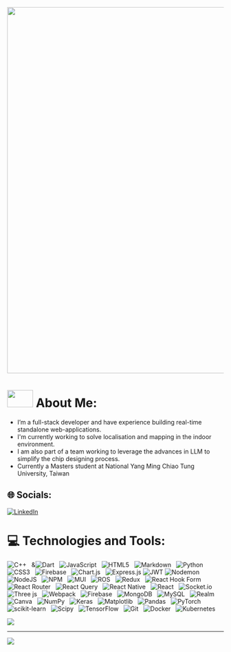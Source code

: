 <img src="https://github.com/user-attachments/assets/2fb14e31-4786-488b-99b2-684f925cb7f9" width="850" />

# <img src="https://github.com/user-attachments/assets/6f3036b2-e84c-4798-b9dc-11cdd8dbe67f" width="60" height="40" /> About Me:

- I’m a full-stack developer and have experience building real-time standalone web-applications.
- I'm currently working to solve localisation and  mapping in the indoor environment.
- I am also part of a team working to leverage the advances in LLM to simplify the chip designing process.
- Currently a Masters student at National Yang Ming Chiao Tung University, Taiwan


## 🌐 Socials:
[![LinkedIn](https://img.shields.io/badge/LinkedIn-%230077B5.svg?logo=linkedin&logoColor=white)](https://linkedin.com/in/azmatullah-khan-softwaredeveloper) 

# 💻 Technologies and Tools:
![C++](https://img.shields.io/badge/c++-%2300599C.svg?style=flat&logo=c%2B%2B&logoColor=white) &nbsp;&nbsp;&![Dart](https://img.shields.io/badge/dart-%230175C2.svg?style=flat&logo=dart&logoColor=white) &nbsp;&nbsp;![JavaScript](https://img.shields.io/badge/javascript-%23323330.svg?style=flat&logo=javascript&logoColor=%23F7DF1E) &nbsp;&nbsp;![HTML5](https://img.shields.io/badge/html5-%23E34F26.svg?style=flat&logo=html5&logoColor=white) &nbsp;&nbsp;![Markdown](https://img.shields.io/badge/markdown-%23000000.svg?style=flat&logo=markdown&logoColor=white) &nbsp;&nbsp;![Python](https://img.shields.io/badge/python-3670A0?style=flat&logo=python&logoColor=ffdd54) &nbsp;&nbsp;![CSS3](https://img.shields.io/badge/css3-%231572B6.svg?style=flat&logo=css3&logoColor=white) &nbsp;&nbsp;![Firebase](https://img.shields.io/badge/firebase-%23039BE5.svg?style=flat&logo=firebase) &nbsp;&nbsp;![Chart.js](https://img.shields.io/badge/chart.js-F5788D.svg?style=flat&logo=chart.js&logoColor=white) &nbsp;&nbsp;![Express.js](https://img.shields.io/badge/express.js-%23404d59.svg?style=flat&logo=express&logoColor=%2361DAFB) ![JWT](https://img.shields.io/badge/JWT-black?style=flat&logo=JSON%20web%20tokens) ![Nodemon](https://img.shields.io/badge/NODEMON-%23323330.svg?style=flat&logo=nodemon&logoColor=%BBDEAD) &nbsp;&nbsp;![NodeJS](https://img.shields.io/badge/node.js-6DA55F?style=flat&logo=node.js&logoColor=white) &nbsp;&nbsp;![NPM](https://img.shields.io/badge/NPM-%23CB3837.svg?style=flat&logo=npm&logoColor=white) &nbsp;&nbsp;![MUI](https://img.shields.io/badge/MUI-%230081CB.svg?style=flat&logo=mui&logoColor=white) &nbsp;&nbsp;![ROS](https://img.shields.io/badge/ros-%230A0FF9.svg?style=flat&logo=ros&logoColor=white) &nbsp;&nbsp;![Redux](https://img.shields.io/badge/redux-%23593d88.svg?style=flat&logo=redux&logoColor=white) &nbsp;&nbsp;![React Hook Form](https://img.shields.io/badge/React%20Hook%20Form-%23EC5990.svg?style=flat&logo=reacthookform&logoColor=white) &nbsp;&nbsp;![React Router](https://img.shields.io/badge/React_Router-CA4245?style=flat&logo=react-router&logoColor=white) &nbsp;&nbsp;![React Query](https://img.shields.io/badge/-React%20Query-FF4154?style=flat&logo=react%20query&logoColor=white) &nbsp;&nbsp;![React Native](https://img.shields.io/badge/react_native-%2320232a.svg?style=flat&logo=react&logoColor=%2361DAFB) &nbsp;&nbsp;![React](https://img.shields.io/badge/react-%2320232a.svg?style=flat&logo=react&logoColor=%2361DAFB) &nbsp;&nbsp;![Socket.io](https://img.shields.io/badge/Socket.io-black?style=flat&logo=socket.io&badgeColor=010101) &nbsp;&nbsp;![Three js](https://img.shields.io/badge/threejs-black?style=flat&logo=three.js&logoColor=white) &nbsp;&nbsp;![Webpack](https://img.shields.io/badge/webpack-%238DD6F9.svg?style=flat&logo=webpack&logoColor=black) &nbsp;&nbsp;![Firebase](https://img.shields.io/badge/firebase-a08021?style=flat&logo=firebase&logoColor=ffcd34) &nbsp;&nbsp;![MongoDB](https://img.shields.io/badge/MongoDB-%234ea94b.svg?style=flat&logo=mongodb&logoColor=white) &nbsp;&nbsp;![MySQL](https://img.shields.io/badge/mysql-4479A1.svg?style=flat&logo=mysql&logoColor=white) &nbsp;&nbsp;![Realm](https://img.shields.io/badge/Realm-39477F?style=flat&logo=realm&logoColor=white) &nbsp;&nbsp;![Canva](https://img.shields.io/badge/Canva-%2300C4CC.svg?style=flat&logo=Canva&logoColor=white) &nbsp;&nbsp;![NumPy](https://img.shields.io/badge/numpy-%23013243.svg?style=flat&logo=numpy&logoColor=white) &nbsp;&nbsp;![Keras](https://img.shields.io/badge/Keras-%23D00000.svg?style=flat&logo=Keras&logoColor=white) &nbsp;&nbsp;![Matplotlib](https://img.shields.io/badge/Matplotlib-%23ffffff.svg?style=flat&logo=Matplotlib&logoColor=black) &nbsp;&nbsp;![Pandas](https://img.shields.io/badge/pandas-%23150458.svg?style=flat&logo=pandas&logoColor=white) &nbsp;&nbsp;![PyTorch](https://img.shields.io/badge/PyTorch-%23EE4C2C.svg?style=flat&logo=PyTorch&logoColor=white) &nbsp;&nbsp;![scikit-learn](https://img.shields.io/badge/scikit--learn-%23F7931E.svg?style=flat&logo=scikit-learn&logoColor=white) &nbsp;&nbsp;![Scipy](https://img.shields.io/badge/SciPy-%230C55A5.svg?style=flat&logo=scipy&logoColor=%white) &nbsp;&nbsp;![TensorFlow](https://img.shields.io/badge/TensorFlow-%23FF6F00.svg?style=flat&logo=TensorFlow&logoColor=white) &nbsp;&nbsp;![Git](https://img.shields.io/badge/git-%23F05033.svg?style=flat&logo=git&logoColor=white) &nbsp;&nbsp;![Docker](https://img.shields.io/badge/docker-%230db7ed.svg?style=flat&logo=docker&logoColor=white) &nbsp;&nbsp;![Kubernetes](https://img.shields.io/badge/kubernetes-%23326ce5.svg?style=flat&logo=kubernetes&logoColor=white)


![](https://github-readme-stats.vercel.app/api/top-langs/?username=KhanAzmat&theme=moltack&hide_border=true&include_all_commits=true&count_private=true&layout=compact)

---
[![](https://visitcount.itsvg.in/api?id=KhanAzmat&icon=0&color=0)](https://visitcount.itsvg.in)

<!-- Proudly created with GPRM ( https://gprm.itsvg.in ) -->
